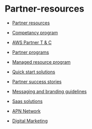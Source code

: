 Partner-resources
=================

* [Partner resources](https://aws.amazon.com/partners/resources/?nc2=h_ql_pa)

* [Competancy program](https://aws.amazon.com/partners/competencies/?nc2=h_ql_pa)

* [AWS Partner T & C](https://aws.amazon.com/partners/terms-and-conditions/)

* [Partner programs](https://aws.amazon.com/partners/programs/)

* [Managed resource program](https://aws.amazon.com/partners/managed-service/)

* [Quick start solutions](https://aws.amazon.com/quickstart/?quickstart-all.sort-by=item.additionalFields.updateDate&quickstart-all.sort-order=desc)

* [Partner success stories](https://aws.amazon.com/partners/success/)

* [Messaging and branding guidelines](https://aws.amazon.com/partners/logo-guidelines/)

* [Saas solutions](https://aws.amazon.com/partners/saas-on-aws/?nc2=h_ql_pa)

* [APN Network](https://aws.amazon.com/partners/?nc1=f_dr)

* [Digital Marketing](https://aws.amazon.com/digital-marketing/?nc1=f_dr)
